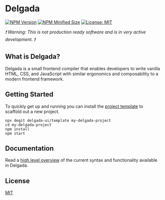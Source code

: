 # Delgada

[![NPM Version](https://img.shields.io/npm/v/delgada?color=blue)](https://www.npmjs.com/package/delgada)
[![NPM Minified Size](https://img.shields.io/bundlephobia/min/delgada)](https://bundlephobia.com/package/delgada@latest)
[![License: MIT](https://img.shields.io/badge/license-MIT-brightgreen)](./LICENSE)

_❗️ Warning: This is not production ready software and is in very active development. ❗️_

## What is Delgada?

Delgada is a small frontend compiler that enables developers to write vanilla HTML, CSS, and JavaScript with similar ergonomics and composability to a modern frontend framework.

## Getting Started

To quickly get up and running you can install the [project template](https://github.com/delgada-ui/template) to scaffold out a new project.

```
npx degit delgada-ui/template my-delgada-project
cd my-delgada-project
npm install
npm start
```

## Documentation

Read a [high level overview](./docs/overview.md) of the current syntax and functionality available in Delgada.

## License

[MIT](LICENSE)
